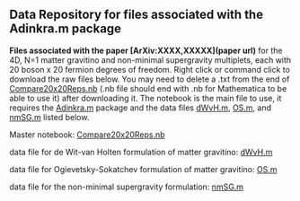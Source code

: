 ## Data Repository for files associated with the Adinkra.m package

**Files associated with the paper [ArXiv:XXXX,XXXXX](paper url)** for the 4D, N=1 matter gravitino and non-minimal supergravity multiplets, each with 20 boson x 20 fermion degrees of freedom. Right click or command click to download the raw files below. You may need to delete a .txt from the end of [Compare20x20Reps.nb](https://raw.githubusercontent.com/kstiffle/hello-world/master/Compare20x20Reps.nb)  (.nb file should end with .nb for Mathematica to be able to use it) after downloading it. The notebook is the main file to use, it requires the [Adinkra.m](https://hepthools.github.io/Adinkra/) package and the data files [dWvH.m](https://raw.githubusercontent.com/kstiffle/hello-world/master/dWvH.m), [OS.m](https://raw.githubusercontent.com/kstiffle/hello-world/master/OS.m), and [nmSG.m](https://raw.githubusercontent.com/kstiffle/hello-world/master/nmSG.m) listed below. 


Master notebook: [Compare20x20Reps.nb](https://raw.githubusercontent.com/kstiffle/hello-world/master/Compare20x20Reps.nb) 

data file for de Wit-van Holten formulation of matter gravitino: [dWvH.m](https://raw.githubusercontent.com/kstiffle/hello-world/master/dWvH.m)

data file for Ogievetsky-Sokatchev formulation of matter gravitino: [OS.m](https://raw.githubusercontent.com/kstiffle/hello-world/master/OS.m)

data file for the non-minimal supergravity formulation: [nmSG.m](https://raw.githubusercontent.com/kstiffle/hello-world/master/nmSG.m)
